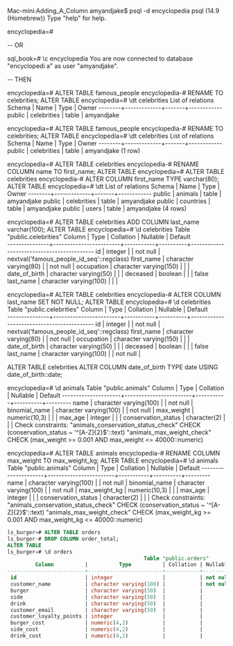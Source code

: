 Mac-mini:Adding_A_Column amyandjake$ psql -d encyclopedia
psql (14.9 (Homebrew))
Type "help" for help.

encyclopedia=#


-- OR

sql_book=# \c encyclopedia
You are now connected to database "encyclopedi
a" as user "amyandjake".

-- THEN

encyclopedia=# ALTER TABLE famous_people
    encyclopedia-# RENAME TO celebrities;
ALTER TABLE
    encyclopedia=# \dt celebrities
List of relations
 Schema |    Name     | Type  |   Owner
--------+-------------+-------+------------
 public | celebrities | table | amyandjake

encyclopedia=# ALTER TABLE famous_people
    encyclopedia-# RENAME TO celebrities;
ALTER TABLE
    encyclopedia=# \dt celebrities
List of relations
 Schema |    Name     | Type  |   Owner
--------+-------------+-------+------------
 public | celebrities | table | amyandjake
(1 row)

encyclopedia=# ALTER TABLE celebrities
    encyclopedia-# RENAME COLUMN name TO first_name;
ALTER TABLE
    encyclopedia=# ALTER TABLE celebrities
    encyclopedia-# ALTER COLUMN first_name TYPE varchar(80);
ALTER TABLE
    encyclopedia=# \dt
List of relations
 Schema |    Name     | Type  |   Owner
--------+-------------+-------+------------
 public | animals     | table | amyandjake
 public | celebrities | table | amyandjake
 public | countries   | table | amyandjake
 public | users       | table | amyandjake
(4 rows)


encyclopedia=# ALTER TABLE celebrities ADD COLUMN last_name varchar(100);
ALTER TABLE
    encyclopedia=# \d celebrities
Table "public.celebrities"
Column     |          Type          | Collation | Nullable |                  Default                  
---------------+------------------------+-----------+----------+-------------------------------------------
 id            | integer                |           | not null | nextval('famous_people_id_seq'::regclass)
 first_name    | character varying(80)  |           | not null | 
 occupation    | character varying(150) |           |          | 
 date_of_birth | character varying(50)  |           |          | 
 deceased      | boolean                |           |          | false
 last_name     | character varying(100) |           |          |


encyclopedia=# ALTER TABLE celebrities
    encyclopedia-# ALTER COLUMN last_name SET NOT NULL;
ALTER TABLE
    encyclopedia=# \d celebrities
Table "public.celebrities"
Column     |          Type          | Collation | Nullable |                  Default                  
---------------+------------------------+-----------+----------+-------------------------------------------
 id            | integer                |           | not null | nextval('famous_people_id_seq'::regclass)
 first_name    | character varying(80)  |           | not null | 
 occupation    | character varying(150) |           |          | 
 date_of_birth | character varying(50)  |           |          | 
 deceased      | boolean                |           |          | false
 last_name     | character varying(100) |           | not null |   

ALTER TABLE celebrities ALTER COLUMN date_of_birth TYPE date USING date_of_birth::date;

encyclopedia=# \d animals
Table "public.animals"
Column        |          Type          | Collation | Nullable | Default
---------------------+------------------------+-----------+----------+---------
name                | character varying(100) |           | not null |
binomial_name       | character varying(100) |           | not null |
max_weight          | numeric(10,3)          |           |          |
max_age             | integer                |           |          |
conservation_status | character(2)           |           |          |
Check constraints:
"animals_conservation_status_check" CHECK (conservation_status ~ '^[A-Z]{2}$'::text)
"animals_max_weight_check" CHECK (max_weight >= 0.001 AND max_weight <= 40000::numeric)

encyclopedia=# ALTER TABLE animals
encyclopedia-# RENAME COLUMN max_weight TO max_weight_kg;
ALTER TABLE
encyclopedia=# \d animals
Table "public.animals"
Column        |          Type          | Collation | Nullable | Default
---------------------+------------------------+-----------+----------+---------
name                | character varying(100) |           | not null |
binomial_name       | character varying(100) |           | not null |
max_weight_kg       | numeric(10,3)          |           |          |
max_age             | integer                |           |          |
conservation_status | character(2)           |           |          |
Check constraints:
"animals_conservation_status_check" CHECK (conservation_status ~ '^[A-Z]{2}$'::text)
"animals_max_weight_check" CHECK (max_weight_kg >= 0.001 AND max_weight_kg <= 40000::numeric)

```SQL
ls_burger=# ALTER TABLE orders
ls_burger-# DROP COLUMN order_total;
ALTER TABLE
ls_burger=# \d orders
                                            Table "public.orders"
         Column          |          Type          | Collation | Nullable |              Default               
-------------------------+------------------------+-----------+----------+------------------------------------
 id                      | integer                |           | not null | nextval('orders_id_seq'::regclass)
 customer_name           | character varying(100) |           | not null | 
 burger                  | character varying(50)  |           |          | 
 side                    | character varying(50)  |           |          | 
 drink                   | character varying(50)  |           |          | 
 customer_email          | character varying(50)  |           |          | 
 customer_loyalty_points | integer                |           |          | 0
 burger_cost             | numeric(4,2)           |           |          | 0
 side_cost               | numeric(4,2)           |           |          | 0
 drink_cost              | numeric(4,2)           |           |          | 0
```